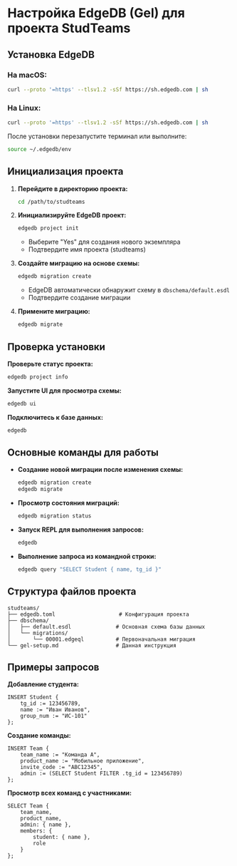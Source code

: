 # Настройка EdgeDB (Gel) для проекта StudTeams

## Установка EdgeDB

### На macOS:
```bash
curl --proto '=https' --tlsv1.2 -sSf https://sh.edgedb.com | sh
```

### На Linux:
```bash
curl --proto '=https' --tlsv1.2 -sSf https://sh.edgedb.com | sh
```

После установки перезапустите терминал или выполните:
```bash
source ~/.edgedb/env
```

## Инициализация проекта

1. **Перейдите в директорию проекта:**
   ```bash
   cd /path/to/studteams
   ```

2. **Инициализируйте EdgeDB проект:**
   ```bash
   edgedb project init
   ```
   - Выберите "Yes" для создания нового экземпляра
   - Подтвердите имя проекта (studteams)

3. **Создайте миграцию на основе схемы:**
   ```bash
   edgedb migration create
   ```
   - EdgeDB автоматически обнаружит схему в `dbschema/default.esdl`
   - Подтвердите создание миграции

4. **Примените миграцию:**
   ```bash
   edgedb migrate
   ```

## Проверка установки

**Проверьте статус проекта:**
```bash
edgedb project info
```

**Запустите UI для просмотра схемы:**
```bash
edgedb ui
```

**Подключитесь к базе данных:**
```bash
edgedb
```

## Основные команды для работы

- **Создание новой миграции после изменения схемы:**
  ```bash
  edgedb migration create
  edgedb migrate
  ```

- **Просмотр состояния миграций:**
  ```bash
  edgedb migration status
  ```

- **Запуск REPL для выполнения запросов:**
  ```bash
  edgedb
  ```

- **Выполнение запроса из командной строки:**
  ```bash
  edgedb query "SELECT Student { name, tg_id }"
  ```

## Структура файлов проекта

```
studteams/
├── edgedb.toml                    # Конфигурация проекта
├── dbschema/
│   ├── default.esdl              # Основная схема базы данных
│   └── migrations/
│       └── 00001.edgeql          # Первоначальная миграция
└── gel-setup.md                  # Данная инструкция
```

## Примеры запросов

**Добавление студента:**
```edgeql
INSERT Student {
    tg_id := 123456789,
    name := "Иван Иванов",
    group_num := "ИС-101"
};
```

**Создание команды:**
```edgeql
INSERT Team {
    team_name := "Команда А",
    product_name := "Мобильное приложение",
    invite_code := "ABC12345",
    admin := (SELECT Student FILTER .tg_id = 123456789)
};
```

**Просмотр всех команд с участниками:**
```edgeql
SELECT Team {
    team_name,
    product_name,
    admin: { name },
    members: {
        student: { name },
        role
    }
};
```